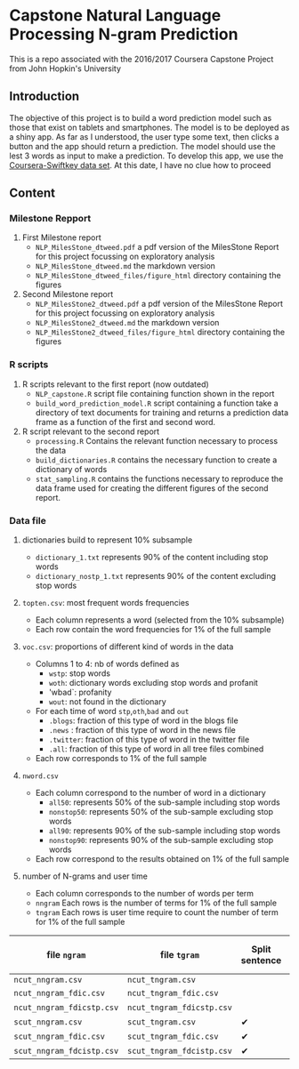 # Capstone Natural Language Processing N-gram Prediction
This is a repo associated with the 2016/2017 Coursera Capstone Project from John Hopkin's University

## Introduction

The objective of this project is to build a word prediction model such as those that exist on tablets and smartphones. 
The model is to be deployed as a shiny app. As far as I understood, the user type some text, then clicks a button and the app should return a prediction.  The model should use the lest 3 words as input to make a prediction. 
To develop this app, we use the  [Coursera-Swiftkey data set](https://d396qusza40orc.cloudfront.net/dsscapstone/dataset/Coursera-SwiftKey.zip).
At this date, I have no clue how to proceed


## Content

### Milestone Repport

1. First Milestone report
	* `NLP_MilesStone_dtweed.pdf` a pdf version of the MilesStone Report for this project focussing on exploratory analysis
	*  `NLP_MilesStone_dtweed.md` the markdown version 
	*  `NLP_MilesStone_dtweed_files/figure_html` directory containing the figures
1. Second Milestone report
	* `NLP_MilesStone2_dtweed.pdf` a pdf version of the MilesStone Report for this project focussing on exploratory analysis
	*  `NLP_MilesStone2_dtweed.md` the markdown version 
	*  `NLP_MilesStone2_dtweed_files/figure_html` directory containing the figures

### R scripts
	
1. R scripts relevant to the first report (now outdated)
	* `NLP_capstone.R` script file containing function shown in the report
	* `build_word_prediction_model.R` script containing a function take a directory of text documents for training and returns a prediction data frame as a function of the first and second word. 
1.  R script relevant to the second report
	* `processing.R` Contains the relevant function necessary to process the data
	* `build_dictionaries.R` contains the necessary function to create a dictionary of words
	* `stat_sampling.R` contains the functions necessary to reproduce the data frame used  for creating the different figures of the second report. 

### Data file

1. dictionaries build to represent 10% subsample
	* `dictionary_1.txt` represents 90% of the content including stop words
	* `dictionary_nostp_1.txt` represents 90% of the content excluding stop words
2. `topten.csv`: most frequent words frequencies 
	* Each column represents a word (selected from the 10% subsample)
	* Each row contain the word frequencies for 1% of the full sample
3. `voc.csv`: proportions of different kind of words in the data
	* Columns 1 to 4: nb of words defined as 
		* `wstp`: stop words
		*  `woth`: dictionary words excluding stop words and profanit
		*  'wbad`: profanity
		*  `wout`: not found in the dictionary
	* For each time of word `stp`,`oth`,`bad` and `out`
		* `.blogs`: fraction of this type of word in the blogs file
		* `.news`	: fraction of this type of word in the news file
		* `.twitter`: fraction of this type of word in the twitter file
		* `.all`: fraction of this type of word in all tree files combined
	*  Each row corresponds to 1% of the full sample

4. `nword.csv`
	* Each column correspond to the number of word in a dictionary
		* `all50`: represents 50% of the sub-sample including stop words
		* `nonstop50`: represents 50% of the sub-sample excluding stop words
		* `all90`: represents 90% of the sub-sample including stop words
		* `nonstop90`: represents 90% of the sub-sample excluding stop words
	* Each row correspond to the results obtained on 1% of the full sample 
5. number of N-grams and user time
	* Each column corresponds to the number of words per term
	* `nngram` Each rows is the number of terms for 1% of the full sample
	* `tngram` Each rows is user time require to count the number of term for 1% of the full sample


file `ngram`|file `tgram`|Split sentence|Use dictionary|Remove stop words|
----|----|----|----|----|
`ncut_nngram.csv`|`ncut_tngram.csv`|||
`ncut_nngram_fdic.csv`|`ncut_tngram_fdic.csv`||&#10004;||
`ncut_nngram_fdicstp.csv`|`ncut_tngram_fdicstp.csv`||&#10004;|&#10004;|
`scut_nngram.csv`|`scut_tngram.csv`|&#10004;|||
`scut_nngram_fdic.csv`|`scut_tngram_fdic.csv`|&#10004;|&#10004;||
`scut_nngram_fdcistp.csv`|`scut_tngram_fdcistp.csv`|&#10004;|&#10004;|&#10004;|